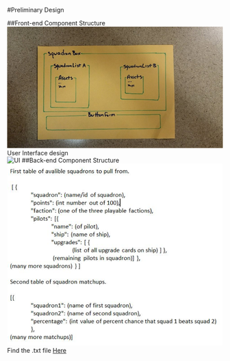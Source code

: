 #Preliminary Design

##Front-end Component Structure   
![Structure](https://github.com/Loganvp/cs336/blob/master/Project/Documentation/React%20Component.jpg)   
User Interface design  
![UI](https://github.com/Loganvp/cs336/blob/master/Documentation/Project/UI.png)
##Back-end Component Structure
![BackEnd](https://github.com/Loganvp/cs336/blob/master/Project/Documentation/Back%20end%20Component.JPG)   
Find the .txt file [Here](https://github.com/Loganvp/cs336/blob/master/Project/Documentation/mongoDBDocumentation.txt)

